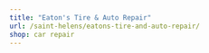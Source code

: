 ```yaml
---
title: "Eaton's Tire & Auto Repair"
url: /saint-helens/eatons-tire-and-auto-repair/
shop: car repair
---
```

